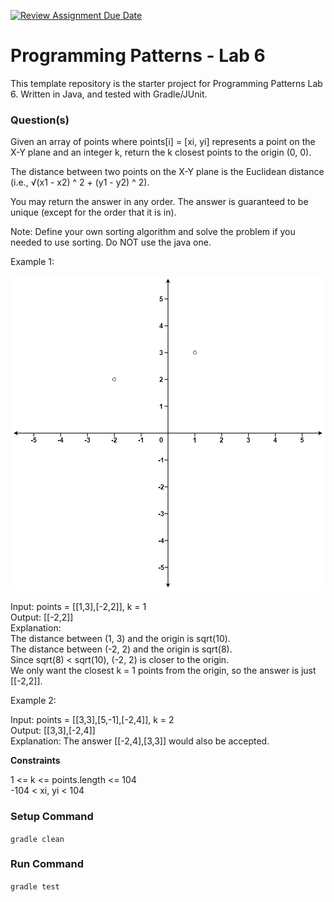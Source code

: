 [![Review Assignment Due Date](https://classroom.github.com/assets/deadline-readme-button-24ddc0f5d75046c5622901739e7c5dd533143b0c8e959d652212380cedb1ea36.svg)](https://classroom.github.com/a/kN50camg)
# Programming Patterns - Lab 6

This template repository is the starter project for Programming Patterns Lab 6. Written in Java, and tested with Gradle/JUnit.

### Question(s)

Given an array of points where points[i] = [xi, yi] represents a point on the X-Y plane and an integer k, return the k closest points to the origin (0, 0).

The distance between two points on the X-Y plane is the Euclidean distance (i.e., √(x1 - x2) ^ 2 + (y1 - y2) ^ 2).

You may return the answer in any order. The answer is guaranteed to be unique (except for the order that it is in).

Note: Define your own sorting algorithm and solve the problem if you needed to use sorting. Do NOT use the java one.

Example 1:

![](Q1.jpg)

Input: points = [[1,3],[-2,2]], k = 1  
Output: [[-2,2]]  
Explanation:  
The distance between (1, 3) and the origin is sqrt(10).  
The distance between (-2, 2) and the origin is sqrt(8).  
Since sqrt(8) < sqrt(10), (-2, 2) is closer to the origin.  
We only want the closest k = 1 points from the origin, so the answer is just [[-2,2]].

Example 2:

Input: points = [[3,3],[5,-1],[-2,4]], k = 2  
Output: [[3,3],[-2,4]]  
Explanation: The answer [[-2,4],[3,3]] would also be accepted.

**Constraints**

1 <= k <= points.length <= 104  
-104 < xi, yi < 104

### Setup Command

`gradle clean`

### Run Command

`gradle test`
